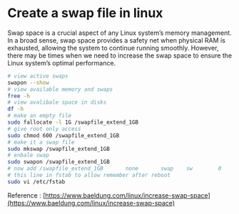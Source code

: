 # Create a swap file in linux

Swap space is a crucial aspect of any Linux system’s memory management. In a broad sense, swap space provides a safety net when physical RAM is exhausted, allowing the system to continue running smoothly. However, there may be times when we need to increase the swap space to ensure the Linux system’s optimal performance.

```bash
# view active swaps
swapon --show
# view available memory and swaps
free -h
# view avalibale space in disks
df -h    
# make an empty file
sudo fallocate -l 1G /swapfile_extend_1GB 
# give root only access   
sudo chmod 600 /swapfile_extend_1GB
# make it a swap file 
sudo mkswap /swapfile_extend_1GB 
# enbale swap   
sudo swapon /swapfile_extend_1GB 
# now add /swapfile_extend_1GB       none       swap    sw        0       0
# this line in fstab to allow remember after reboot
sudo vi /etc/fstab


```

Reference : [https://www.baeldung.com/linux/increase-swap-space](https://www.baeldung.com/linux/increase-swap-space)

